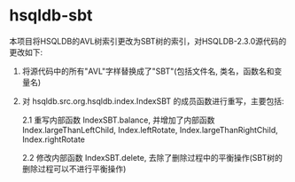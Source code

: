 # hsqldb-sbt

本项目将HSQLDB的AVL树索引更改为SBT树的索引，对HSQLDB-2.3.0源代码的更改如下:

1. 将源代码中的所有"AVL"字样替换成了"SBT"(包括文件名, 类名，函数名和变量名)

2. 对 hsqldb.src.org.hsqldb.index.IndexSBT 的成员函数进行重写，主要包括:

   2.1 重写内部函数 IndexSBT.balance, 并增加了内部函数 Index.largeThanLeftChild, Index.leftRotate, Index.largeThanRightChild, Index.rightRotate

   2.2 修改内部函数 IndexSBT.delete, 去除了删除过程中的平衡操作(SBT树的删除过程可以不进行平衡操作)
